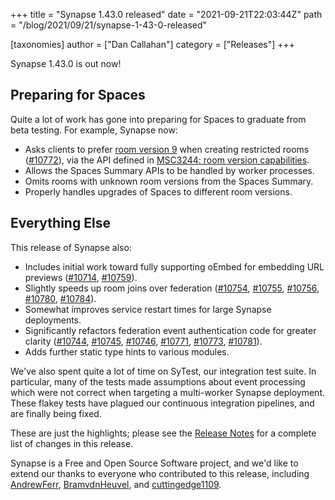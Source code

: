 +++
title = "Synapse 1.43.0 released"
date = "2021-09-21T22:03:44Z"
path = "/blog/2021/09/21/synapse-1-43-0-released"

[taxonomies]
author = ["Dan Callahan"]
category = ["Releases"]
+++

Synapse 1.43.0 is out now!

## Preparing for Spaces

Quite a lot of work has gone into preparing for Spaces to graduate from beta testing. For example, Synapse now:

* Asks clients to prefer [room version 9](https://github.com/matrix-org/matrix-doc/pull/3375) when creating restricted rooms ([#10772](https://github.com/matrix-org/synapse/issues/10772)), via the API defined in [MSC3244: room version capabilities](https://github.com/matrix-org/matrix-doc/pull/3244).
* Allows the Spaces Summary APIs to be handled by worker processes.
* Omits rooms with unknown room versions from the Spaces Summary.
* Properly handles upgrades of Spaces to different room versions.

## Everything Else

This release of Synapse also:

* Includes initial work toward fully supporting oEmbed for embedding URL previews ([#10714](https://github.com/matrix-org/synapse/issues/10714), [#10759](https://github.com/matrix-org/synapse/issues/10759)).
* Slightly speeds up room joins over federation ([#10754](https://github.com/matrix-org/synapse/issues/10754), [#10755](https://github.com/matrix-org/synapse/issues/10755), [#10756](https://github.com/matrix-org/synapse/issues/10756), [#10780](https://github.com/matrix-org/synapse/issues/10780), [#10784](https://github.com/matrix-org/synapse/issues/10784)).
* Somewhat improves service restart times for large Synapse deployments.
* Significantly refactors federation event authentication code for greater clarity ([#10744](https://github.com/matrix-org/synapse/issues/10744), [#10745](https://github.com/matrix-org/synapse/issues/10745), [#10746](https://github.com/matrix-org/synapse/issues/10746), [#10771](https://github.com/matrix-org/synapse/issues/10771), [#10773](https://github.com/matrix-org/synapse/issues/10773), [#10781](https://github.com/matrix-org/synapse/issues/10781)).
* Adds further static type hints to various modules.

We've also spent quite a lot of time on SyTest, our integration test suite. In particular, many of the tests made assumptions about event processing which were not correct when targeting a multi-worker Synapse deployment. These flakey tests have plagued our continuous integration pipelines, and are finally being fixed.

These are just the highlights; please see the [Release Notes](https://github.com/matrix-org/synapse/blob/v1.43.0/CHANGES.md) for a complete list of changes in this release.

Synapse is a Free and Open Source Software project, and we'd like to extend our thanks to everyone who contributed to this release, including [AndrewFerr](https://github.com/AndrewFerr), [BramvdnHeuvel](https://github.com/BramvdnHeuvel), and [cuttingedge1109](https://github.com/cuttingedge1109).
